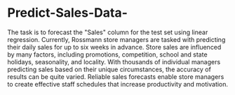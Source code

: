 # Predict-Sales-Data-
The task is to forecast the "Sales" column for the test set using linear regression. Currently, Rossmann store managers are tasked with predicting their daily sales for up to six weeks in advance. Store sales are influenced by many factors, including promotions, competition, school and state holidays, seasonality, and locality. With thousands of individual managers predicting sales based on their unique circumstances, the accuracy of results can be quite varied. Reliable sales forecasts enable store managers to create effective staff schedules that increase productivity and motivation.
